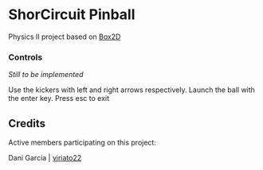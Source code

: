 # ShorCircuit Pinball

Physics II project based on [Box2D](http://box2d.org/)

### Controls

*Still to be implemented*

Use the kickers with left and right arrows respectively.
Launch the ball with the enter key.
Press esc to exit

## Credits

Active members participating on this project:

Dani Garcia | [viriato22](https://github.com/viriato22)
